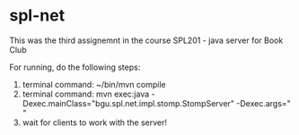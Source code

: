 # spl-net
This was the third assignemnt in the course SPL201 - java server for Book Club

For running, do the following steps:

1) terminal command: ~/bin/mvn compile
2) terminal command: mvn exec:java -Dexec.mainClass="bgu.spl.net.impl.stomp.StompServer" -Dexec.args="<port> <serverType>"
3) wait for clients to work with the server!
